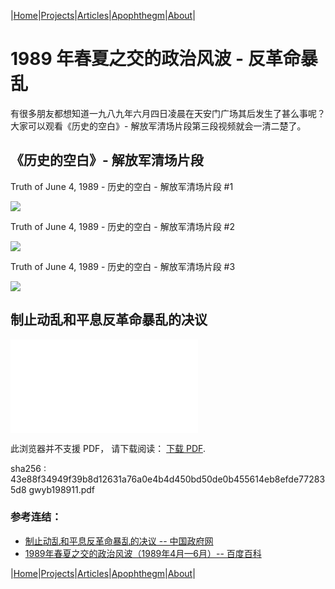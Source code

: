 |[Home](/README.md)|[Projects](/projects.md)|[Articles](/articles.md)|[Apophthegm](/apophthegm.md)|[About](/about.md)|

# 1989 年春夏之交的政治风波 - 反革命暴乱

有很多朋友都想知道一九八九年六月四日凌晨在天安门广场其后发生了甚么事呢？大家可以观看《历史的空白》- 解放军清场片段第三段视频就会一清二楚了。

## 《历史的空白》- 解放军清场片段

Truth of June 4, 1989 - 历史的空白 - 解放军清场片段 #1

[![](https://img.youtube.com/vi/iNGOcoxPQI0/0.jpg)](https://www.youtube.com/watch?v=iNGOcoxPQI0 "Truth of June 4, 1989 - 历史的空白 - 解放军清场片段 #1")  

Truth of June 4, 1989 - 历史的空白 - 解放军清场片段 #2

[![](https://img.youtube.com/vi/sgkPmXgz4iQ/0.jpg)](https://www.youtube.com/watch?v=sgkPmXgz4iQ "Truth of June 4, 1989 - 历史的空白 - 解放军清场片段 #2")  

Truth of June 4, 1989 - 历史的空白 - 解放军清场片段 #3

[![](https://img.youtube.com/vi/0PD298LR6S0/0.jpg)](https://www.youtube.com/watch?v=0PD298LR6S0 "Truth of June 4, 1989 - 历史的空白 - 解放军清场片段 #3")  

## 制止动乱和平息反革命暴乱的决议

<object data="/pdf/gwyb198911.pdf" type="application/pdf" width="900px" height="700px">
    <embed src="/pdf/gwyb198911.pdf">
        <p>此浏览器并不支援 PDF， 请下载阅读： <a href="/pdf/gwyb198911.pdf">下载 PDF</a>.</p>
</object>

sha256 : 43e88f34949f39b8d12631a76a0e4b4d450bd50de0b455614eb8efde772835d8  gwyb198911.pdf

### 参考连结：

- [制止动乱和平息反革命暴乱的决议 -- 中国政府网](https://www.gov.cn/gongbao/shuju/1989/gwyb198911.pdf)  
- [1989年春夏之交的政治风波（1989年4月—6月）-- 百度百科](https://baike.baidu.com/item/1989%E5%B9%B4%E6%98%A5%E5%A4%8F%E4%B9%8B%E4%BA%A4%E7%9A%84%E6%94%BF%E6%B2%BB%E9%A3%8E%E6%B3%A2%EF%BC%881989%E5%B9%B44%E6%9C%88%E2%80%946%E6%9C%88%EF%BC%89/56667564)  

|[Home](/README.md)|[Projects](/projects.md)|[Articles](/articles.md)|[Apophthegm](/apophthegm.md)|[About](/about.md)|
